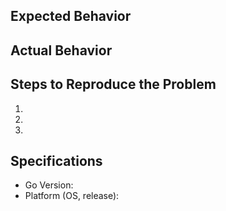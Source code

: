 ## Expected Behavior


## Actual Behavior


## Steps to Reproduce the Problem

1.
1.
1.

## Specifications

- Go Version:
- Platform (OS, release):
